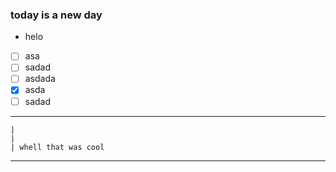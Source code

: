 ### today is a new day

- helo



* [ ] asa
* [ ] sadad
* [ ] asdada 
* [X] asda
* [ ] sadad

----
    |
    |
    | whell that was cool

---    
